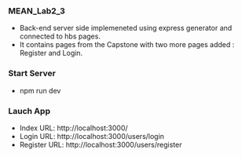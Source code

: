 ### MEAN_Lab2_3

- Back-end server side implemeneted using express generator and connected to hbs pages.
- It contains pages from the Capstone with two more pages added : Register and Login.

### Start Server

- npm run dev

### Lauch App

- Index URL: http://localhost:3000/
- Login URL: http://localhost:3000/users/login
- Register URL: http://localhost:3000/users/register